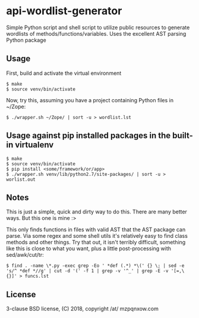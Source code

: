 # api-wordlist-generator
Simple Python script and shell script to utilize public resources to generate wordlists of methods/functions/variables. Uses the excellent AST parsing Python package

## Usage

First, build and activate the virtual environment

```
$ make
$ source venv/bin/activate
```

Now, try this, assuming you have a project containing Python files in ~/Zope:

```
$ ./wrapper.sh ~/Zope/ | sort -u > wordlist.lst
```

## Usage against pip installed packages in the built-in virtualenv

```
$ make
$ source venv/bin/activate
$ pip install <some/framework/or/app>
$ ./wrapper.sh venv/lib/python2.7/site-packages/ | sort -u > worlist.out
```

## Notes

This is just a simple, quick and dirty way to do this. There are many better ways. But this one is mine :>

This only finds functions in files with valid AST that the AST package can parse. Via some regex and some shell utils it's relatively easy to find class methods and other things. Try that out, it isn't terribly difficult, something like this is close to what you want, plus a little post-processing with sed/awk/cut/tr:

```
$ find . -name \*.py -exec grep -Eo ' *def (.*) *\(' {} \; | sed -e 's/^ *def *//g' | cut -d '(' -f 1 | grep -v '^_' | grep -E -v '[=,\{}]' > funcs.lst
```

## License

3-clause BSD license, (C) 2018, copyright /at/ mzpqnxow.com

